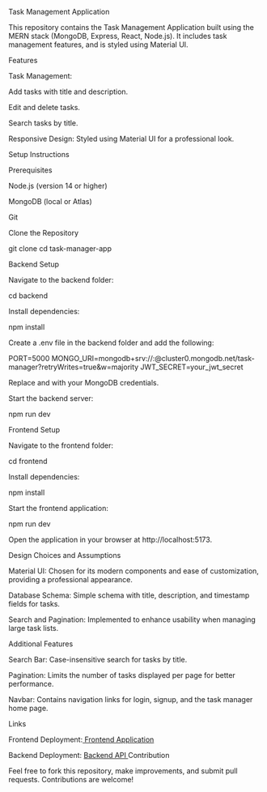 Task Management Application

This repository contains the Task Management Application built using the MERN stack (MongoDB, Express, React, Node.js). It includes task management features, and is styled using Material UI.

Features

Task Management:

Add tasks with title and description.

Edit and delete tasks.

Search tasks by title.

Responsive Design: Styled using Material UI for a professional look.

Setup Instructions

Prerequisites

Node.js (version 14 or higher)

MongoDB (local or Atlas)

Git

Clone the Repository

git clone <repository-url>
cd task-manager-app

Backend Setup

Navigate to the backend folder:

cd backend

Install dependencies:

npm install

Create a .env file in the backend folder and add the following:

PORT=5000
MONGO_URI=mongodb+srv://<username>:<password>@cluster0.mongodb.net/task-manager?retryWrites=true&w=majority
JWT_SECRET=your_jwt_secret

Replace <username> and <password> with your MongoDB credentials.

Start the backend server:

npm run dev

Frontend Setup

Navigate to the frontend folder:

cd frontend

Install dependencies:

npm install

Start the frontend application:

npm run dev

Open the application in your browser at http://localhost:5173.

Design Choices and Assumptions

Material UI: Chosen for its modern components and ease of customization, providing a professional appearance.

Database Schema: Simple schema with title, description, and timestamp fields for tasks.

Search and Pagination: Implemented to enhance usability when managing large task lists.

Additional Features

Search Bar: Case-insensitive search for tasks by title.

Pagination: Limits the number of tasks displayed per page for better performance.

Navbar: Contains navigation links for login, signup, and the task manager home page.

Links

Frontend Deployment:[ Frontend Application](https://task-manager-application-frontend.onrender.com/)

Backend Deployment: [Backend API
](https://task-manager-application-backend-wedc.onrender.com)
Contribution

Feel free to fork this repository, make improvements, and submit pull requests. Contributions are welcome!
